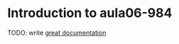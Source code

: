# Introduction to aula06-984

TODO: write [great documentation](http://jacobian.org/writing/what-to-write/)
